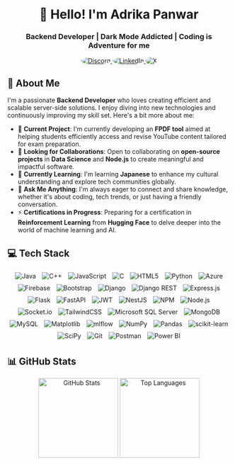 <h1 align="center">👋 Hello! I'm Adrika Panwar</h1>
<h3 align="center">Backend Developer | Dark Mode Addicted | Coding is Adventure for me</h3>

<p align="center">
  <a href="https://discord.gg/adrikapanwar" target="_blank">
    <img src="https://img.shields.io/badge/Discord-%237289DA.svg?logo=discord&logoColor=white" alt="Discord" style="border-radius: 50%;"/>
  </a>
  <a href="https://linkedin.com/in/adrika-panwar/" target="_blank">
    <img src="https://img.shields.io/badge/LinkedIn-%230077B5.svg?logo=linkedin&logoColor=white" alt="LinkedIn" style="border-radius: 50%;"/>
  </a>
  <a href="https://x.com/@AdrikaPanwar" target="_blank">
    <img src="https://img.shields.io/badge/X-black.svg?logo=x&logoColor=white" alt="X" style="border-radius: 50%;"/>
  </a>
</p>

## 💫 About Me
I'm a passionate **Backend Developer** who loves creating efficient and scalable server-side solutions. I enjoy diving into new technologies and continuously improving my skill set. Here's a bit more about me:

- 🔭 **Current Project**: I'm currently developing an **FPDF tool** aimed at helping students efficiently access and revise YouTube content tailored for exam preparation.
- 👯 **Looking for Collaborations**: Open to collaborating on **open-source projects** in **Data Science** and **Node.js** to create meaningful and impactful software.
- 🌱 **Currently Learning**: I'm learning **Japanese** to enhance my cultural understanding and explore tech communities globally.
- 💬 **Ask Me Anything**: I'm always eager to connect and share knowledge, whether it's about coding, tech trends, or just having a friendly conversation.
- ⚡ **Certifications in Progress**: Preparing for a certification in **Reinforcement Learning** from **Hugging Face** to delve deeper into the world of machine learning and AI.

## 💻 Tech Stack
<p align="center">
  <img src="https://img.shields.io/badge/Java-%23ED8B00.svg?style=for-the-badge&logo=openjdk&logoColor=white" alt="Java" style="margin: 5px;"/>
  <img src="https://img.shields.io/badge/C++-%2300599C.svg?style=for-the-badge&logo=c%2B%2B&logoColor=white" alt="C++" style="margin: 5px;"/>
  <img src="https://img.shields.io/badge/JavaScript-%23323330.svg?style=for-the-badge&logo=javascript&logoColor=%23F7DF1E" alt="JavaScript" style="margin: 5px;"/>
  <img src="https://img.shields.io/badge/C-%2300599C.svg?style=for-the-badge&logo=c&logoColor=white" alt="C" style="margin: 5px;"/>
  <img src="https://img.shields.io/badge/HTML5-%23E34F26.svg?style=for-the-badge&logo=html5&logoColor=white" alt="HTML5" style="margin: 5px;"/>
  <img src="https://img.shields.io/badge/Python-3670A0?style=for-the-badge&logo=python&logoColor=ffdd54" alt="Python" style="margin: 5px;"/>
  <img src="https://img.shields.io/badge/Azure-%230072C6.svg?style=for-the-badge&logo=microsoftazure&logoColor=white" alt="Azure" style="margin: 5px;"/>
  <img src="https://img.shields.io/badge/Firebase-%23039BE5.svg?style=for-the-badge&logo=firebase" alt="Firebase" style="margin: 5px;"/>
  <img src="https://img.shields.io/badge/Bootstrap-%238511FA.svg?style=for-the-badge&logo=bootstrap&logoColor=white" alt="Bootstrap" style="margin: 5px;"/>
  <img src="https://img.shields.io/badge/Django-%23092E20.svg?style=for-the-badge&logo=django&logoColor=white" alt="Django" style="margin: 5px;"/>
  <img src="https://img.shields.io/badge/DjangoREST-ff1709?style=for-the-badge&logo=django&logoColor=white" alt="Django REST" style="margin: 5px;"/>
  <img src="https://img.shields.io/badge/Express.js-%23404d59.svg?style=for-the-badge&logo=express&logoColor=%2361DAFB" alt="Express.js" style="margin: 5px;"/>
  <img src="https://img.shields.io/badge/Flask-%23000.svg?style=for-the-badge&logo=flask&logoColor=white" alt="Flask" style="margin: 5px;"/>
  <img src="https://img.shields.io/badge/FastAPI-005571?style=for-the-badge&logo=fastapi" alt="FastAPI" style="margin: 5px;"/>
  <img src="https://img.shields.io/badge/JWT-black?style=for-the-badge&logo=JSON%20web%20tokens" alt="JWT" style="margin: 5px;"/>
  <img src="https://img.shields.io/badge/NestJS-%23E0234E.svg?style=for-the-badge&logo=nestjs&logoColor=white" alt="NestJS" style="margin: 5px;"/>
  <img src="https://img.shields.io/badge/NPM-%23CB3837.svg?style=for-the-badge&logo=npm&logoColor=white" alt="NPM" style="margin: 5px;"/>
  <img src="https://img.shields.io/badge/Node.js-6DA55F?style=for-the-badge&logo=node.js&logoColor=white" alt="Node.js" style="margin: 5px;"/>
  <img src="https://img.shields.io/badge/Socket.io-black?style=for-the-badge&logo=socket.io&logoColor=white" alt="Socket.io" style="margin: 5px;"/>
  <img src="https://img.shields.io/badge/TailwindCSS-%2338B2AC.svg?style=for-the-badge&logo=tailwind-css&logoColor=white" alt="TailwindCSS" style="margin: 5px;"/>
  <img src="https://img.shields.io/badge/Microsoft%20SQL%20Server-CC2927?style=for-the-badge&logo=microsoft%20sql%20server&logoColor=white" alt="Microsoft SQL Server" style="margin: 5px;"/>
  <img src="https://img.shields.io/badge/MongoDB-%234ea94b.svg?style=for-the-badge&logo=mongodb&logoColor=white" alt="MongoDB" style="margin: 5px;"/>
  <img src="https://img.shields.io/badge/MySQL-4479A1.svg?style=for-the-badge&logo=mysql&logoColor=white" alt="MySQL" style="margin: 5px;"/>
  <img src="https://img.shields.io/badge/Matplotlib-%23ffffff.svg?style=for-the-badge&logo=Matplotlib&logoColor=black" alt="Matplotlib" style="margin: 5px;"/>
  <img src="https://img.shields.io/badge/mlflow-%23d9ead3.svg?style=for-the-badge&logo=numpy&logoColor=blue" alt="mlflow" style="margin: 5px;"/>
  <img src="https://img.shields.io/badge/NumPy-%23013243.svg?style=for-the-badge&logo=numpy&logoColor=white" alt="NumPy" style="margin: 5px;"/>
  <img src="https://img.shields.io/badge/Pandas-%23150458.svg?style=for-the-badge&logo=pandas&logoColor=white" alt="Pandas" style="margin: 5px;"/>
  <img src="https://img.shields.io/badge/scikit--learn-%23F7931E.svg?style=for-the-badge&logo=scikit-learn&logoColor=white" alt="scikit-learn" style="margin: 5px;"/>
  <img src="https://img.shields.io/badge/SciPy-%230C55A5.svg?style=for-the-badge&logo=scipy&logoColor=white" alt="SciPy" style="margin: 5px;"/>
  <img src="https://img.shields.io/badge/Git-%23F05033.svg?style=for-the-badge&logo=git&logoColor=white" alt="Git" style="margin: 5px;"/>
  <img src="https://img.shields.io/badge/Postman-FF6C37?style=for-the-badge&logo=postman&logoColor=white" alt="Postman" style="margin: 5px;"/>
  <img src="https://img.shields.io/badge/Power%20BI-F2C811?style=for-the-badge&logo=powerbi&logoColor=black" alt="Power BI" style="margin: 5px;"/>
</p>


## 📊 GitHub Stats
<p align="center">
  <img src="https://github-readme-stats.vercel.app/api?username=AdrikaPanwar&show_icons=true&hide_border=false&include_all_commits=true&count_private=true&title_color=ff69b4&icon_color=ff69b4&text_color=000000&bg_color=ffffff" alt="GitHub Stats" height="180em"/>
  <img src="https://github-readme-stats.vercel.app/api/top-langs/?username=AdrikaPanwar&layout=compact&hide_border=false&title_color=ff69b4&icon_color=ff69b4&text_color=000000&bg_color=ffffff" alt="Top Languages" height="180em"/>
</p>

<!---
AdrikaPanwar/AdrikaPanwar is a ✨ special ✨ repository because its `README.md` (this file) appears on your GitHub profile.
You can click the Preview link to take a look at your changes.
--->

